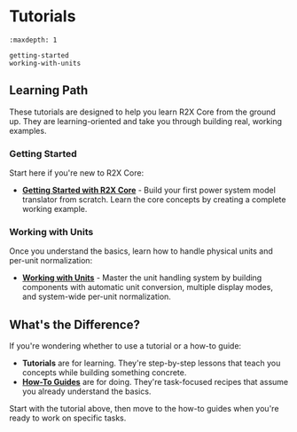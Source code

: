 # Tutorials

```{toctree}
:maxdepth: 1

getting-started
working-with-units
```

## Learning Path

These tutorials are designed to help you learn R2X Core from the ground up. They are learning-oriented and take you through building real, working examples.

### Getting Started

Start here if you're new to R2X Core:

- **[Getting Started with R2X Core](getting-started.md)** - Build your first power system model translator from scratch. Learn the core concepts by creating a complete working example.

### Working with Units

Once you understand the basics, learn how to handle physical units and per-unit normalization:

- **[Working with Units](working-with-units.md)** - Master the unit handling system by building components with automatic unit conversion, multiple display modes, and system-wide per-unit normalization.

## What's the Difference?

If you're wondering whether to use a tutorial or a how-to guide:

- **Tutorials** are for learning. They're step-by-step lessons that teach you concepts while building something concrete.
- **[How-To Guides](../how-tos/index.md)** are for doing. They're task-focused recipes that assume you already understand the basics.

Start with the tutorial above, then move to the how-to guides when you're ready to work on specific tasks.
